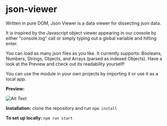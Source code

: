 # json-viewer

Written in pure DOM, Json Viewer is a data viewer for dissecting json data.

It is inspired by the Javascript object viewer appearing in our console by either "console.log" call or simply typing out a global variable and hitting enter.

You can load as many json files as you like. It currently supports: Booleans, Numbers, Strings, Objects, and Arrays (parsed as indexed Objects). Have a look at the Preview and check out its readability yourself!

You can use the module in your own projects by importing it or use it as a local app.


**Preview:**

![Alt Text](https://raw.githubusercontent.com/BeAllAround/json-viewer/main/Preview.gif)

**Installation:**
        clone the repository and run `npm install`

**To set up locally:** 
        `npm run start`
